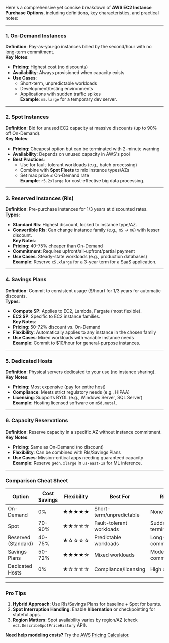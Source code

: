 Here's a comprehensive yet concise breakdown of **AWS EC2 Instance Purchase Options**, including definitions, key characteristics, and practical notes:

---

### **1. On-Demand Instances**  
**Definition**: Pay-as-you-go instances billed by the second/hour with no long-term commitment.  
**Key Notes**:  
- **Pricing**: Highest cost (no discounts)  
- **Availability**: Always provisioned when capacity exists  
- **Use Cases**:  
  - Short-term, unpredictable workloads  
  - Development/testing environments  
  - Applications with sudden traffic spikes  
**Example**: `m5.large` for a temporary dev server.  

---

### **2. Spot Instances**  
**Definition**: Bid for unused EC2 capacity at massive discounts (up to 90% off On-Demand).  
**Key Notes**:  
- **Pricing**: Cheapest option but can be terminated with 2-minute warning  
- **Availability**: Depends on unused capacity in AWS's pool  
- **Best Practices**:  
  - Use for fault-tolerant workloads (e.g., batch processing)  
  - Combine with **Spot Fleets** to mix instance types/AZs  
  - Set max price ≤ On-Demand rate  
**Example**: `r5.2xlarge` for cost-effective big data processing.  

---

### **3. Reserved Instances (RIs)**  
**Definition**: Pre-purchase instances for 1/3 years at discounted rates.  
**Types**:  
- **Standard RIs**: Highest discount, locked to instance type/AZ.  
- **Convertible RIs**: Can change instance family (e.g., `m5` → `m6`) with lesser discount.  
**Key Notes**:  
- **Pricing**: 40-75% cheaper than On-Demand  
- **Commitment**: Requires upfront/all-upfront/partial payment  
- **Use Cases**: Steady-state workloads (e.g., production databases)  
**Example**: Reserve `c5.xlarge` for a 3-year term for a SaaS application.  

---

### **4. Savings Plans**  
**Definition**: Commit to consistent usage ($/hour) for 1/3 years for automatic discounts.  
**Types**:  
- **Compute SP**: Applies to EC2, Lambda, Fargate (most flexible).  
- **EC2 SP**: Specific to EC2 instance families.  
**Key Notes**:  
- **Pricing**: 50-72% discount vs. On-Demand  
- **Flexibility**: Automatically applies to any instance in the chosen family  
- **Use Cases**: Mixed workloads with variable instance needs  
**Example**: Commit to $10/hour for general-purpose instances.  

---

### **5. Dedicated Hosts**  
**Definition**: Physical servers dedicated to your use (no instance sharing).  
**Key Notes**:  
- **Pricing**: Most expensive (pay for entire host)  
- **Compliance**: Meets strict regulatory needs (e.g., HIPAA)  
- **Licensing**: Supports BYOL (e.g., Windows Server, SQL Server)  
**Example**: Hosting licensed software on `m5d.metal`.  

---

### **6. Capacity Reservations**  
**Definition**: Reserve capacity in a specific AZ without instance commitment.  
**Key Notes**:  
- **Pricing**: Same as On-Demand (no discount)  
- **Flexibility**: Can be combined with RIs/Savings Plans  
- **Use Cases**: Mission-critical apps needing guaranteed capacity  
**Example**: Reserve `g4dn.xlarge` in `us-east-1a` for ML inference.  

---

### **Comparison Cheat Sheet**  
| **Option**          | **Cost Savings** | **Flexibility** | **Best For**                | **Risk**                |  
|---------------------|------------------|-----------------|----------------------------|-------------------------|  
| On-Demand           | 0%               | ★★★★★           | Short-term/unpredictable    | None                    |  
| Spot                | 70-90%           | ★★☆☆☆           | Fault-tolerant workloads    | Sudden termination      |  
| Reserved (Standard) | 40-75%           | ★☆☆☆☆           | Predictable workloads       | Long-term commitment    |  
| Savings Plans       | 50-72%           | ★★★★☆           | Mixed workloads             | Moderate commitment     |  
| Dedicated Hosts     | 0%               | ★☆☆☆☆           | Compliance/licensing        | High cost               |  

---

### **Pro Tips**  
1. **Hybrid Approach**: Use RIs/Savings Plans for baseline + Spot for bursts.  
2. **Spot Interruption Handling**: Enable **hibernation** or checkpointing for stateful apps.  
3. **Region Matters**: Spot availability varies by region/AZ (check `ec2.DescribeSpotPriceHistory` API).  

**Need help modeling costs?** Try the [AWS Pricing Calculator](https://calculator.aws).  
